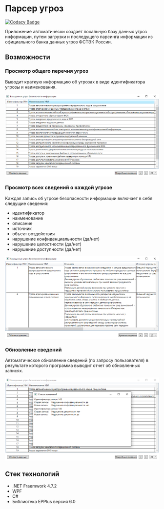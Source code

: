 # Парсер угроз
[![Codacy Badge](https://app.codacy.com/project/badge/Grade/6b7b630c12074adf81f9df4bce536b60)](https://www.codacy.com/gh/Anarielle/ThreatParser/dashboard?utm_source=github.com&amp;utm_medium=referral&amp;utm_content=Anarielle/ThreatParser&amp;utm_campaign=Badge_Grade)

Приложение автоматически создает локальную базу данных угроз информации, путем загрузки и последущего парсинга информации из официального банка данных угроз ФСТЭК России. 

## Возможности
### Просмотр общего перечня угроз
Выводит краткую информацию об угрозах в виде идентификатора угрозы и наименования.

<div align="center">

![Alt text](./Resources/Parser_short_info.png) 

</div>

### Просмотр всех сведений о каждой угрозе
Каждая запись об угрозе безопасности информации включает в себя следущие сведения:

-   идентификатор
-   наименование
-   описание
-   источник
-   объект воздействия
-   нарушение конфиденциальности (да/нет)
-   нарушение целостности (да/нет)
-   нарушение доступности (да/нет)

<div align="center">

![Alt text](./Resources/Parser_detailed_info.png) 

</div>

### Обновление сведений
Автоматическое обновление сведений (по запросу пользователя) в результате которого программа выводит отчет об обновленных записях.

<div align="center">

![Alt text](./Resources/Parser_update_info.png) 

</div>

## Стек технологий
-   .NET Fraemwork 4.7.2
-   WPF
-   C#
-   Библиотека EPPlus версия 6.0